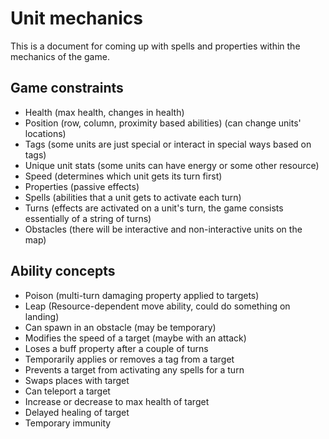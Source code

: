 # Unit mechanics
This is a document for coming up with spells and properties within the mechanics of the game.

## Game constraints
- Health (max health, changes in health)
- Position (row, column, proximity based abilities) (can change units' locations)
- Tags (some units are just special or interact in special ways based on tags)
- Unique unit stats (some units can have energy or some other resource)
- Speed (determines which unit gets its turn first)
- Properties (passive effects)
- Spells (abilities that a unit gets to activate each turn)
- Turns (effects are activated on a unit's turn, the game consists essentially of a string of turns)
- Obstacles (there will be interactive and non-interactive units on the map)

## Ability concepts
- Poison (multi-turn damaging property applied to targets)
- Leap (Resource-dependent move ability, could do something on landing)
- Can spawn in an obstacle (may be temporary)
- Modifies the speed of a target (maybe with an attack)
- Loses a buff property after a couple of turns
- Temporarily applies or removes a tag from a target
- Prevents a target from activating any spells for a turn
- Swaps places with target
- Can teleport a target
- Increase or decrease to max health of target
- Delayed healing of target
- Temporary immunity
